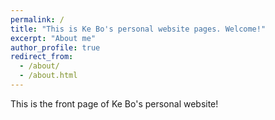 ```yaml
---
permalink: /
title: "This is Ke Bo's personal website pages. Welcome!"
excerpt: "About me"
author_profile: true
redirect_from: 
  - /about/
  - /about.html
---
```


This is the front page of Ke Bo's personal website!
